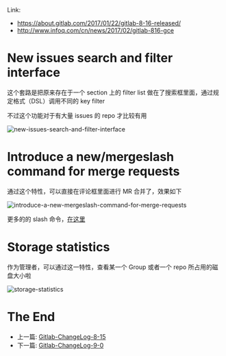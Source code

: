 Link:

 - https://about.gitlab.com/2017/01/22/gitlab-8-16-released/
 - http://www.infoq.com/cn/news/2017/02/gitlab-816-gce

# New issues search and filter interface

这个套路是把原来存在于一个 section 上的 filter list 做在了搜索框里面，通过规定格式（DSL）调用不同的 key filter

不过这个功能对于有大量 issues 的 repo 才比较有用

![new-issues-search-and-filter-interface](https://about.gitlab.com/images/8_16/issues_search_1.png)

# Introduce a new/mergeslash command for merge requests

通过这个特性，可以直接在评论框里面进行 MR 合并了，效果如下

![introduce-a-new-mergeslash-command-for-merge-requests](http://om4h4iqhe.bkt.clouddn.com/introduce-a-new-mergeslash-command-for-merge-requests-1.gif)

更多的的 slash 命令，[在这里](https://docs.gitlab.com/ee/user/project/slash_commands.html)

# Storage statistics

作为管理者，可以通过这一特性，查看某一个 Group 或者一个 repo 所占用的磁盘大小啦

![storage-statistics](http://om4h4iqhe.bkt.clouddn.com/storage-statistics.jpg)

# The End

 - 上一篇: [Gitlab-ChangeLog-8-15](https://github.com/yidinghan/blog/blob/master/Gitlab-ChangeLog-8-15.md)
 - 下一篇: [Gitlab-ChangeLog-9-0](https://github.com/yidinghan/blog/blob/master/Gitlab-ChangeLog-9-0.md)